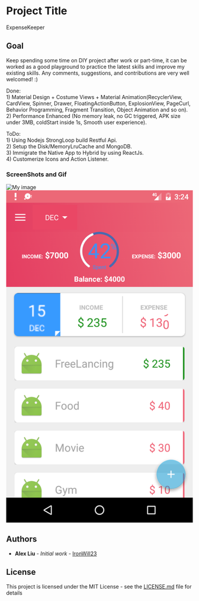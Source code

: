 # Project Title

ExpenseKeeper

## Goal

Keep spending some time on DIY project after work or part-time, it can be worked as a good playground to practice the latest skills and improve my existing skills. Any comments, suggestions, and contributions are very well welcomed! :) 

Done:
</br>1) Material Design + Costume Views + Material Animation(RecyclerView, CardView, Spinner, Drawer, FloatingActionButton, ExplosionView, PageCurl, Behavior Programming, Fragment Transition, Object Animation and so on).
</br>2) Performance Enhanced (No memory leak, no GC triggered, APK size under 3MB, coldStart inside 1s, Smooth user experience).

ToDo:
</br>1) Using Nodejs StrongLoop build Restful Api.
</br>2) Setup the Disk/MemoryLruCache and MongoDB.
</br>3) Immigrate the Native App to Hybrid by using ReactJs.
</br>4) Customerize Icons and Action Listener.

### ScreenShots and Gif
![My image](https://github.com/IronWill23/Material_ExpenseKeeper/blob/master/preview/expenseKeeper.gif)
![My image](https://github.com/IronWill23/Material_ExpenseKeeper/blob/master/preview/expenseTracker.png)

## Authors

* **Alex Liu** - *Initial work* - [IronWill23](https://github.com/IronWill23)

## License

This project is licensed under the MIT License - see the [LICENSE.md](LICENSE.md) file for details


